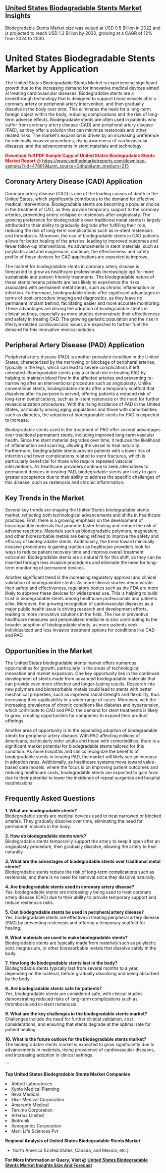 <h2><a href="https://www.verifiedmarketreports.com/download-sample/?rid=478619&amp;utm_source=Github&amp;utm_medium=215" target="_blank">United States Biodegradable Stents Market</a> Insights</h2><p>Biodegradable Stents Market size was valued at USD 0.5 Billion in 2022 and is projected to reach USD 1.2 Billion by 2030, growing at a CAGR of 12% from 2024 to 2030.</p><p><h1>United States Biodegradable Stents Market by Application</h1><p>The United States Biodegradable Stents Market is experiencing significant growth due to the increasing demand for innovative medical devices aimed at treating cardiovascular diseases. Biodegradable stents are a breakthrough technology that is designed to support blood vessels after a coronary artery or peripheral artery intervention, and then gradually dissolve in the body over time. This eliminates the need for a long-term foreign object within the body, reducing complications and the risk of long-term adverse effects. Biodegradable stents are often used in patients who suffer from coronary artery disease (CAD) and peripheral artery disease (PAD), as they offer a solution that can minimize restenosis and other related risks. The market's expansion is driven by an increasing preference for minimally invasive procedures, rising awareness of cardiovascular diseases, and the advancements in stent materials and technology.<p><span class=""><span style="color: #ff0000;"><strong>Download Full PDF Sample Copy of United States Biodegradable Stents Market Report</strong> @ </span><a href="https://www.verifiedmarketreports.com/download-sample/?rid=478619&amp;utm_source=Github&amp;utm_medium=215" target="_blank">https://www.verifiedmarketreports.com/download-sample/?rid=478619&amp;utm_source=Github&amp;utm_medium=215</a></span></p><h2>Coronary Artery Disease (CAD) Application</h2><p>Coronary artery disease (CAD) is one of the leading causes of death in the United States, which significantly contributes to the demand for effective medical interventions. Biodegradable stents are becoming a popular choice in the treatment of CAD, as they provide temporary support to the coronary arteries, preventing artery collapse or restenosis after angioplasty. The growing preference for biodegradable over traditional metal stents is largely attributed to their ability to gradually degrade after fulfilling their role, reducing the risk of long-term complications such as in-stent restenosis and thrombosis. Moreover, the use of biodegradable stents in CAD patients allows for better healing of the arteries, leading to improved outcomes and fewer follow-up interventions. As advancements in stent materials, such as polylactic acid and magnesium, continue, the effectiveness and safety profile of these devices for CAD applications are expected to improve.<p>The market for biodegradable stents in coronary artery disease is forecasted to grow as healthcare professionals increasingly opt for more sustainable and patient-friendly treatments. The biodegradable nature of these stents means patients are less likely to experience the risks associated with permanent metal stents, such as chronic inflammation or infection. Furthermore, biodegradable stents offer significant advantages in terms of post-procedure imaging and diagnostics, as they leave no permanent implant behind, facilitating easier and more accurate monitoring. These advantages are driving the adoption of biodegradable stents in clinical settings, especially as more studies demonstrate their effectiveness and safety in treating CAD. The growing geriatric population and the rise in lifestyle-related cardiovascular issues are expected to further fuel the demand for this innovative medical solution.<h2>Peripheral Artery Disease (PAD) Application</h2><p>Peripheral artery disease (PAD) is another prevalent condition in the United States, characterized by the narrowing or blockage of peripheral arteries, typically in the legs, which can lead to severe complications if left untreated. Biodegradable stents play a critical role in treating PAD by helping to maintain blood flow in the affected arteries and preventing re-narrowing after an interventional procedure such as angioplasty. Unlike conventional stents, biodegradable stents offer a temporary scaffold that dissolves after its purpose is served, offering patients a reduced risk of long-term complications, such as in-stent restenosis or the need for further revascularization procedures. With the rising incidence of PAD in the United States, particularly among aging populations and those with comorbidities such as diabetes, the adoption of biodegradable stents for PAD is expected to increase.<p>Biodegradable stents used in the treatment of PAD offer several advantages over traditional permanent stents, including improved long-term vascular health. Since the stent material degrades over time, it reduces the likelihood of inflammation and scarring, allowing the vessel to heal naturally. Furthermore, biodegradable stents provide patients with a lower risk of infection and fewer complications related to stent fractures, which is particularly beneficial for those who require repeated vascular interventions. As healthcare providers continue to seek alternatives to permanent devices in treating PAD, biodegradable stents are likely to gain greater acceptance due to their ability to address the specific challenges of this disease, such as restenosis and chronic inflammation.<h2>Key Trends in the Market</h2><p>Several key trends are shaping the United States biodegradable stents market, reflecting both technological advancements and shifts in healthcare practices. First, there is a growing emphasis on the development of biocompatible materials that promote faster healing and reduce the risk of adverse reactions. Materials such as biodegradable polymers, magnesium, and other bioresorbable metals are being refined to improve the safety and efficacy of biodegradable stents. Additionally, the trend toward minimally invasive procedures is gaining traction as healthcare providers look for ways to reduce patient recovery time and improve overall treatment outcomes. Biodegradable stents are a natural fit for this shift, as they can be inserted through less invasive procedures and eliminate the need for long-term monitoring of permanent devices.<p>Another significant trend is the increasing regulatory approval and clinical validation of biodegradable stents. As more clinical studies demonstrate their safety and effectiveness, regulatory bodies such as the FDA are more likely to approve these devices for widespread use. This is helping to build trust in biodegradable stents among healthcare professionals and patients alike. Moreover, the growing recognition of cardiovascular diseases as a major public health issue is driving research and development efforts, leading to more innovative solutions in the field. The rise in preventive healthcare measures and personalized medicine is also contributing to the broader adoption of biodegradable stents, as more patients seek individualized and less invasive treatment options for conditions like CAD and PAD.<h2>Opportunities in the Market</h2><p>The United States biodegradable stents market offers numerous opportunities for growth, particularly in the areas of technological innovation and market expansion. One key opportunity lies in the continued development of stents made from advanced biodegradable materials that can provide even more effective and longer-lasting results. Research into new polymers and bioresorbable metals could lead to stents with better mechanical properties, such as improved radial strength and flexibility, thus increasing their applicability in a wider range of cases. Moreover, with the increasing prevalence of chronic conditions like diabetes and hypertension, which contribute to CAD and PAD, the demand for stent treatments is likely to grow, creating opportunities for companies to expand their product offerings.<p>Another area of opportunity is in the expanding adoption of biodegradable stents for peripheral artery disease. With PAD affecting millions of Americans, particularly older adults and those with comorbidities, there is a significant market potential for biodegradable stents tailored for this condition. As more hospitals and clinics recognize the benefits of biodegradable stents in treating PAD, the market will likely see an increase in adoption rates. Additionally, as healthcare systems move toward value-based care models, where the focus is on improving patient outcomes and reducing healthcare costs, biodegradable stents are expected to gain favor due to their potential to lower the incidence of repeat surgeries and hospital readmissions.<h2>Frequently Asked Questions</h2><p><b>1. What are biodegradable stents?</b><br>Biodegradable stents are medical devices used to treat narrowed or blocked arteries. They gradually dissolve over time, eliminating the need for permanent implants in the body.</p><p><b>2. How do biodegradable stents work?</b><br>Biodegradable stents temporarily support the artery to keep it open after an angioplasty procedure, then gradually dissolve, allowing the artery to heal naturally.</p><p><b>3. What are the advantages of biodegradable stents over traditional metal stents?</b><br>Biodegradable stents reduce the risk of long-term complications such as restenosis, and there is no need for removal since they dissolve naturally.</p><p><b>4. Are biodegradable stents used in coronary artery disease?</b><br>Yes, biodegradable stents are increasingly being used to treat coronary artery disease (CAD) due to their ability to provide temporary support and reduce restenosis risks.</p><p><b>5. Can biodegradable stents be used in peripheral artery disease?</b><br>Yes, biodegradable stents are effective in treating peripheral artery disease (PAD) by preventing restenosis and offering a temporary scaffold for healing.</p><p><b>6. What materials are used to make biodegradable stents?</b><br>Biodegradable stents are typically made from materials such as polylactic acid, magnesium, or other bioresorbable metals that dissolve safely in the body.</p><p><b>7. How long do biodegradable stents last in the body?</b><br>Biodegradable stents typically last from several months to a year, depending on the material, before gradually dissolving and being absorbed by the body.</p><p><b>8. Are biodegradable stents safe for patients?</b><br>Yes, biodegradable stents are considered safe, with clinical studies demonstrating reduced risks of long-term complications such as thrombosis and in-stent restenosis.</p><p><b>9. What are the key challenges in the biodegradable stents market?</b><br>Challenges include the need for further clinical validation, cost considerations, and ensuring that stents degrade at the optimal rate for patient healing.</p><p><b>10. What is the future outlook for the biodegradable stents market?</b><br>The biodegradable stents market is expected to grow significantly due to advancements in materials, rising prevalence of cardiovascular diseases, and increasing adoption in clinical settings.</p>```</p><p><strong>Top United States Biodegradable Stents Market Companies</strong></p><div data-test-id=""><p><li>Abbott Laboratories</li><li> Kyoto Medical Planning</li><li> Reva Medical</li><li> Elixir Medical Corporation</li><li> Amaranth Medical</li><li> Terumo Corporation</li><li> Arterius Limited</li><li> Biotronik</li><li> Xenogenics Corporation</li><li> Meril Life Sciences Pvt</li></p><div><strong>Regional Analysis of&nbsp;United States Biodegradable Stents Market</strong></div><ul><li dir="ltr"><p dir="ltr">North America&nbsp;(United States, Canada, and Mexico, etc.)</p></li></ul><p><strong>For More Information or Query, Visit @&nbsp;</strong><strong><a href="https://www.verifiedmarketreports.com/product/biodegradable-stents-market-size-and-forecast/?utm_source=Github&amp;utm_medium=215" target="_blank">United States Biodegradable Stents Market Insights Size And Forecast</a></strong></p></div>
